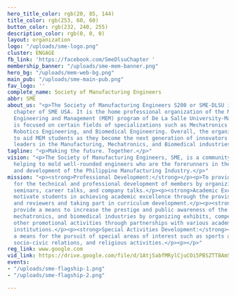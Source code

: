 ```yaml
---
hero_title_color: rgb(20, 85, 144)
title_color: rgb(253, 60, 60)
button_color: rgb(232, 240, 255)
description_color: rgb(0, 0, 0)
layout: organization
logo: "/uploads/sme-logo.png"
cluster: ENGAGE
fb_link: 'https://facebook.com/SmeDlsuChapter '
membership_banner: "/uploads/sme-mem-banner.png"
hero_bg: "/uploads/mem-web-bg.png"
main_pub: "/uploads/sme-main-pub.png"
fav_logo: ''
complete_name: Society of Manufacturing Engineers
abbr: SME
about_us: "<p>The Society of Manufacturing Engineers S200 or SME-DLSU is a student
  chapter of SME USA. It is the home professional organization of the Manufacturing
  Engineering and Management (MEM) program of De La Salle University-Manila. The organization
  is focused on certain fields of specializations such as Mechatronics Engineering,
  Robotics Engineering, and Biomedical Engineering. Overall, the organization serves
  to aid MEM students as they become the next generation of innovators and Lasallian
  leaders in the Manufacturing, Mechatronics, and Biomedical industries.</p>"
tagline: "<p>Making the future. Together.</p>"
vision: "<p>The Society of Manufacturing Engineers, SME, is a community united in
  helping to mold well-rounded engineers who are the forerunners in the advancement
  and development of the Philippine Manufacturing Industry.</p>"
mission: "<p><strong>Professional Development:</strong></p><p>To provide the means
  for the technical and professional development of members by organizing plant visits,
  seminars, career talks, and company talks.</p><p><strong>Academic Excellence:</strong></p><p>To
  motivate students in achieving academic excellence through the provision of tutorials
  and reviewers and taking part in curriculum development.</p><p><strong>Image Enhancement:</strong></p><p>To
  provide a means to increase the prestige and public awareness of the manufacturing,
  mechatronics, and biomedical industries by organizing exhibits, competitions, and
  other promotional activities through partnerships with various academic and industrial
  institutions.</p><p><strong>Special Activities Development:</strong></p><p>To provide
  a means for the pursuit of special areas of interest such as sports and recreation,
  socio-civic relations, and religious activities.</p><p></p>"
reg_link: www.google.com
vid_link: https://drive.google.com/file/d/1Atj5abfMRylCjuCOi5PBSZTT8AmScJiS/preview
events:
- "/uploads/sme-flagship-1.png"
- "/uploads/sme-flagship-2.png"

---
```

